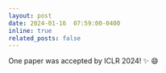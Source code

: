 ```yaml
---
layout: post
date: 2024-01-16  07:59:00-0400
inline: true
related_posts: false
---
```


One paper was accepted by ICLR 2024! :sparkles: :smile: